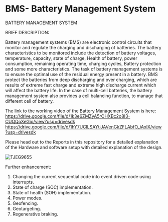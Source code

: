# BMS- Battery Management System

BATTERY MANAGEMENT SYSTEM


BRIEF DESCRIPTION:

Battery management systems (BMS) are electronic control circuits that monitor and regulate the charging and discharging of batteries. The battery characteristics to be monitored include the detection of battery voltages, temperature, capacity, state of charge, Health of battery, power consumption, remaining operating time, charging cycles, Battery protection and some more characteristics.
The task of battery management systems is to ensure the optimal use of the residual energy present in a battery. BMS protect the batteries from deep discharging and over charging, which are results of extreme fast charge and extreme high discharge current which will affect the battery life. In the case of multi-cell batteries, the battery management system also provides a cell balancing function, to manage that different cell of battery.

The link to the working video of the Battery Management System is here:
https://drive.google.com/file/d/1k3e6ZMZyA5rOHXBc2o8I3-CUQQoXeGio/view?usp=drivesdk
https://drive.google.com/file/d/1hY7UClLSAYtiJAVenGkZFLAbfO_iAxlX/view?usp=drivesdk

Please head out to the Reports in this repository for a detailed explanation of the Hardware and software setup with detailed explanation of the design.




![TJEG9655](https://github.com/RovanPereira/BMS/assets/122261946/90ee77eb-33b8-4879-adf6-f0af97efaa1e)











Further enhancement:

1.	Changing the current sequential code into event driven code using interrupts.
2.	State of charge (SOC) implementation.
3.	State of health (SOH) implementation.
4.	Power modes.
5.	Geofencing.
6.	Geotargeting.
7.	Regenerative braking.






























































